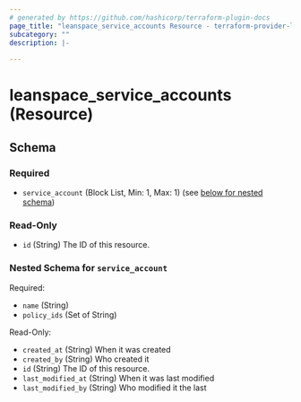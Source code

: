 ```yaml
---
# generated by https://github.com/hashicorp/terraform-plugin-docs
page_title: "leanspace_service_accounts Resource - terraform-provider-leanspace"
subcategory: ""
description: |-
  
---
```


# leanspace_service_accounts (Resource)





<!-- schema generated by tfplugindocs -->
## Schema

### Required

- `service_account` (Block List, Min: 1, Max: 1) (see [below for nested schema](#nestedblock--service_account))

### Read-Only

- `id` (String) The ID of this resource.

<a id="nestedblock--service_account"></a>
### Nested Schema for `service_account`

Required:

- `name` (String)
- `policy_ids` (Set of String)

Read-Only:

- `created_at` (String) When it was created
- `created_by` (String) Who created it
- `id` (String) The ID of this resource.
- `last_modified_at` (String) When it was last modified
- `last_modified_by` (String) Who modified it the last


